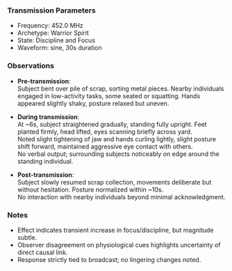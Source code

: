 ### Transmission Parameters
- Frequency: 452.0 MHz
- Archetype: Warrior Spirit
- State: Discipline and Focus
- Waveform: sine, 30s duration

### Observations
- **Pre-transmission**:  
  Subject bent over pile of scrap, sorting metal pieces. Nearby individuals engaged in low-activity tasks, some seated or squatting. Hands appeared slightly shaky, posture relaxed but
  uneven.  

- **During transmission**:  
  At ~6s, subject straightened gradually, standing fully upright. Feet planted firmly, head lifted, eyes scanning briefly across yard.  
  Noted slight tightening of jaw and hands curling lightly, slight posture shift forward, maintained aggressive eye contact with others.  
  No verbal output; surrounding subjects noticeably on edge around the standing individual.  

- **Post-transmission**:  
  Subject slowly resumed scrap collection, movements deliberate but without hesitation. Posture normalized within ~10s.  
  No interaction with nearby individuals beyond minimal acknowledgment.  

### Notes
- Effect indicates transient increase in focus/discipline, but magnitude subtle.  
- Observer disagreement on physiological cues highlights uncertainty of direct causal link.  
- Response strictly tied to broadcast; no lingering changes noted.  

